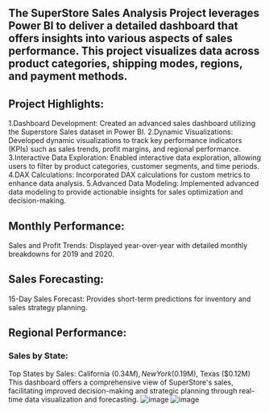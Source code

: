 ## The SuperStore Sales Analysis Project leverages Power BI to deliver a detailed dashboard that offers insights into various aspects of sales performance. This project visualizes data across product categories, shipping modes, regions, and payment methods.
## Project Highlights:
1.Dashboard Development: Created an advanced sales dashboard utilizing the Superstore Sales dataset in Power BI.
2.Dynamic Visualizations: Developed dynamic visualizations to track key performance indicators (KPIs) such as sales trends, profit margins, and regional performance.
3.Interactive Data Exploration: Enabled interactive data exploration, allowing users to filter by product categories, customer segments, and time periods.
4.DAX Calculations: Incorporated DAX calculations for custom metrics to enhance data analysis.
5.Advanced Data Modeling: Implemented advanced data modeling to provide actionable insights for sales optimization and decision-making.
## Monthly Performance:
Sales and Profit Trends: Displayed year-over-year with detailed monthly breakdowns for 2019 and 2020.
## Sales Forecasting:
15-Day Sales Forecast: Provides short-term predictions for inventory and sales strategy planning.
## Regional Performance:
### Sales by State:
Top States by Sales: California ($0.34M), New York ($0.19M), Texas ($0.12M)
This dashboard offers a comprehensive view of SuperStore's sales, facilitating improved decision-making and strategic planning through real-time data visualization and forecasting.
![image](https://github.com/user-attachments/assets/5fca1245-c391-4111-889f-bc89dc446b53)
![image](https://github.com/user-attachments/assets/87c71f8a-4ec5-4629-af89-6a31d49985b5)


